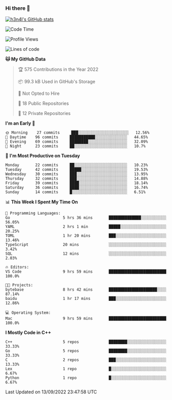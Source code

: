 ### Hi there 👋

[![h3n4l's GitHub stats](https://github-readme-stats.vercel.app/api?username=h3n4l&count_private=true&show_icons=true&theme=radical)](https://github.com/h3n4l/github-readme-stats)

<!--START_SECTION:waka-->
![Code Time](http://img.shields.io/badge/Code%20Time-666%20hrs%2053%20mins-blue)

![Profile Views](http://img.shields.io/badge/Profile%20Views-3-blue)

![Lines of code](https://img.shields.io/badge/From%20Hello%20World%20I%27ve%20Written-43%20Thousand%20lines%20of%20code-blue)

**🐱 My GitHub Data** 

> 🏆 575 Contributions in the Year 2022
 > 
> 📦 99.3 kB Used in GitHub's Storage 
 > 
> 🚫 Not Opted to Hire
 > 
> 📜 18 Public Repositories 
 > 
> 🔑 12 Private Repositories  
 > 
**I'm an Early 🐤** 

```text
🌞 Morning    27 commits     ███░░░░░░░░░░░░░░░░░░░░░░   12.56% 
🌆 Daytime    96 commits     ███████████░░░░░░░░░░░░░░   44.65% 
🌃 Evening    69 commits     ████████░░░░░░░░░░░░░░░░░   32.09% 
🌙 Night      23 commits     ██░░░░░░░░░░░░░░░░░░░░░░░   10.7%

```
📅 **I'm Most Productive on Tuesday** 

```text
Monday       22 commits     ██░░░░░░░░░░░░░░░░░░░░░░░   10.23% 
Tuesday      42 commits     █████░░░░░░░░░░░░░░░░░░░░   19.53% 
Wednesday    30 commits     ███░░░░░░░░░░░░░░░░░░░░░░   13.95% 
Thursday     32 commits     ███░░░░░░░░░░░░░░░░░░░░░░   14.88% 
Friday       39 commits     ████░░░░░░░░░░░░░░░░░░░░░   18.14% 
Saturday     36 commits     ████░░░░░░░░░░░░░░░░░░░░░   16.74% 
Sunday       14 commits     █░░░░░░░░░░░░░░░░░░░░░░░░   6.51%

```


📊 **This Week I Spent My Time On** 

```text
💬 Programming Languages: 
Go                       5 hrs 36 mins       ██████████████░░░░░░░░░░░   56.05% 
YAML                     2 hrs 1 min         █████░░░░░░░░░░░░░░░░░░░░   20.25% 
TOML                     1 hr 20 mins        ███░░░░░░░░░░░░░░░░░░░░░░   13.46% 
TypeScript               20 mins             ░░░░░░░░░░░░░░░░░░░░░░░░░   3.42% 
SQL                      12 mins             ░░░░░░░░░░░░░░░░░░░░░░░░░   2.03%

🔥 Editors: 
VS Code                  9 hrs 59 mins       █████████████████████████   100.0%

🐱‍💻 Projects: 
bytebase                 8 hrs 42 mins       █████████████████████░░░░   87.14% 
baidu                    1 hr 17 mins        ███░░░░░░░░░░░░░░░░░░░░░░   12.86%

💻 Operating System: 
Mac                      9 hrs 59 mins       █████████████████████████   100.0%

```

**I Mostly Code in C++** 

```text
C++                      5 repos             ████████░░░░░░░░░░░░░░░░░   33.33% 
Go                       5 repos             ████████░░░░░░░░░░░░░░░░░   33.33% 
C                        2 repos             ███░░░░░░░░░░░░░░░░░░░░░░   13.33% 
Lex                      1 repo              █░░░░░░░░░░░░░░░░░░░░░░░░   6.67% 
Python                   1 repo              █░░░░░░░░░░░░░░░░░░░░░░░░   6.67%

```



 Last Updated on 13/09/2022 23:47:58 UTC
<!--END_SECTION:waka-->

